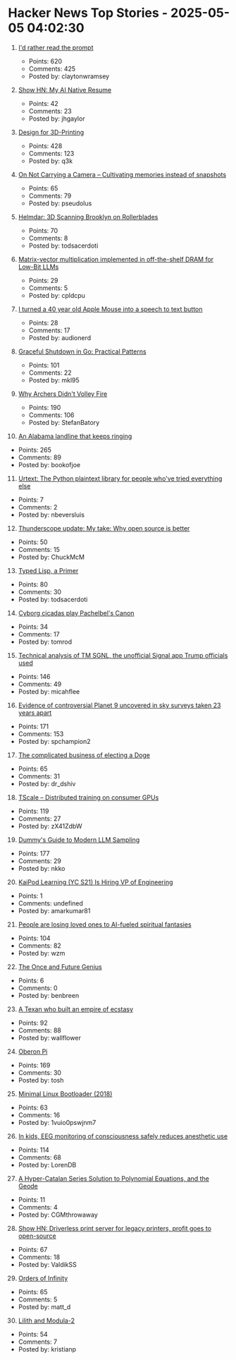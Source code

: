 # Hacker News Top Stories - 2025-05-05 04:02:30

1. [I'd rather read the prompt](https://claytonwramsey.com/blog/prompt/)
   - Points: 620
   - Comments: 425
   - Posted by: claytonwramsey

2. [Show HN: My AI Native Resume](https://ai.jakegaylor.com/)
   - Points: 42
   - Comments: 23
   - Posted by: jhgaylor

3. [Design for 3D-Printing](https://blog.rahix.de/design-for-3d-printing/)
   - Points: 428
   - Comments: 123
   - Posted by: q3k

4. [On Not Carrying a Camera – Cultivating memories instead of snapshots](https://hedgehogreview.com/issues/after-neoliberalism/articles/on-not-carrying-a-camera)
   - Points: 65
   - Comments: 79
   - Posted by: pseudolus

5. [Helmdar: 3D Scanning Brooklyn on Rollerblades](https://owentrueblood.com/blog/2025/05/04/helmdar/)
   - Points: 70
   - Comments: 8
   - Posted by: todsacerdoti

6. [Matrix-vector multiplication implemented in off-the-shelf DRAM for Low-Bit LLMs](https://arxiv.org/abs/2503.23817)
   - Points: 29
   - Comments: 5
   - Posted by: cpldcpu

7. [I turned a 40 year old Apple Mouse into a speech to text button](https://workshop.cjpais.com/projects/handy-m0100)
   - Points: 28
   - Comments: 17
   - Posted by: audionerd

8. [Graceful Shutdown in Go: Practical Patterns](https://victoriametrics.com/blog/go-graceful-shutdown/index.html)
   - Points: 101
   - Comments: 22
   - Posted by: mkl95

9. [Why Archers Didn't Volley Fire](https://acoup.blog/2025/05/02/collections-why-archers-didnt-volley-fire/)
   - Points: 190
   - Comments: 106
   - Posted by: StefanBatory

10. [An Alabama landline that keeps ringing](https://oxfordamerican.org/oa-now/the-alabama-landline-that-keeps-ringing)
   - Points: 265
   - Comments: 89
   - Posted by: bookofjoe

11. [Urtext: The Python plaintext library for people who've tried everything else](https://urtext.co/)
   - Points: 7
   - Comments: 2
   - Posted by: nbeversluis

12. [Thunderscope update: My take: Why open source is better](https://www.crowdsupply.com/eevengers/thunderscope/updates/revving-up-for-production)
   - Points: 50
   - Comments: 15
   - Posted by: ChuckMcM

13. [Typed Lisp, a Primer](https://alhassy.com/TypedLisp.html)
   - Points: 80
   - Comments: 30
   - Posted by: todsacerdoti

14. [Cyborg cicadas play Pachelbel's Canon](https://arstechnica.com/science/2025/05/cyborg-cicadas-play-pachelbels-canon/)
   - Points: 34
   - Comments: 17
   - Posted by: tomrod

15. [Technical analysis of TM SGNL, the unofficial Signal app Trump officials used](https://micahflee.com/tm-sgnl-the-obscure-unofficial-signal-app-mike-waltz-uses-to-text-with-trump-officials/)
   - Points: 146
   - Comments: 49
   - Posted by: micahflee

16. [Evidence of controversial Planet 9 uncovered in sky surveys taken 23 years apart](https://www.space.com/astronomy/solar-system/evidence-of-controversial-planet-9-uncovered-in-sky-surveys-taken-23-years-apart)
   - Points: 171
   - Comments: 153
   - Posted by: spchampion2

17. [The complicated business of electing a Doge](https://www.theballotboy.com/electing-the-doge)
   - Points: 65
   - Comments: 31
   - Posted by: dr_dshiv

18. [TScale – Distributed training on consumer GPUs](https://github.com/Foreseerr/TScale)
   - Points: 119
   - Comments: 27
   - Posted by: zX41ZdbW

19. [Dummy's Guide to Modern LLM Sampling](https://rentry.co/samplers)
   - Points: 177
   - Comments: 29
   - Posted by: nkko

20. [KaiPod Learning (YC S21) Is Hiring VP of Engineering](https://www.ycombinator.com/companies/kaipod-learning/jobs/Bs3H9uB-vp-of-engineering)
   - Points: 1
   - Comments: undefined
   - Posted by: amarkumar81

21. [People are losing loved ones to AI-fueled spiritual fantasies](https://www.rollingstone.com/culture/culture-features/ai-spiritual-delusions-destroying-human-relationships-1235330175/)
   - Points: 104
   - Comments: 82
   - Posted by: wzm

22. [The Once and Future Genius](https://literaryreview.co.uk/the-once-future-genius)
   - Points: 6
   - Comments: 0
   - Posted by: benbreen

23. [A Texan who built an empire of ecstasy](https://www.texasmonthly.com/news-politics/ecstasy-starck-club-drugs-eighties-dallas/)
   - Points: 92
   - Comments: 88
   - Posted by: wallflower

24. [Oberon Pi](http://pascal.hansotten.com/niklaus-wirth/project-oberon/oberon-pi/)
   - Points: 169
   - Comments: 30
   - Posted by: tosh

25. [Minimal Linux Bootloader (2018)](https://raw.githubusercontent.com/Stefan20162016/linux-insides-code/master/bootloader.asm)
   - Points: 63
   - Comments: 16
   - Posted by: 1vuio0pswjnm7

26. [In kids, EEG monitoring of consciousness safely reduces anesthetic use](https://news.mit.edu/2025/kids-eeg-monitoring-consciousness-safely-reduces-anesthetic-use-0429)
   - Points: 114
   - Comments: 68
   - Posted by: LorenDB

27. [A Hyper-Catalan Series Solution to Polynomial Equations, and the Geode](https://www.tandfonline.com/doi/full/10.1080/00029890.2025.2460966#d1e523)
   - Points: 11
   - Comments: 4
   - Posted by: CGMthrowaway

28. [Show HN: Driverless print server for legacy printers, profit goes to open-source](https://printserver.ink/)
   - Points: 67
   - Comments: 18
   - Posted by: ValdikSS

29. [Orders of Infinity](https://terrytao.wordpress.com/2025/05/04/orders-of-infinity/)
   - Points: 65
   - Comments: 5
   - Posted by: matt_d

30. [Lilith and Modula-2](https://astrobe.com/Modula2/)
   - Points: 54
   - Comments: 7
   - Posted by: kristianp

